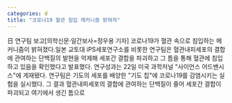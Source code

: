 ```yaml
---
categories: d
title: "코로나19 혈관 침입 메커니즘 밝혀져"
---
```

日 연구팀 보고[의학신문·일간보사=정우용 기자] 코로나19가 혈관 속으로 침입하는 메커니즘이 밝혀졌다.일본 교토대 iPS세포연구소를 비롯한 연구팀은 혈관내피세포의 결합에 관여하는 단백질의 발현을 억제해 세포간 결합을 파괴하고 그 틈을 통해 혈관에 침입하고 있음을 확인했다고 발표했다. 연구성과는 22일 미국 과학저널 "사이언스 어드밴시스"에 게재됐다. 연구팀은 기도의 세포를 배양한 "기도 칩"에 코로나19를 감염시키는 실험을 실시했다. 그 결과 혈관내피세포의 결합에 관여하는 단백질이 줄어 세포간 결합이 파괴되고 여기에서 생긴 틈으로